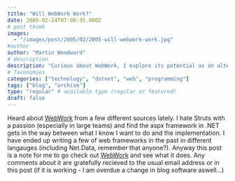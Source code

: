 ```yaml
---
title: "Will WebWork Work?"
date: 2005-02-24T07:08:35.000Z
# post thumb
images:
  - "/images/post/2005/02/2005-will-webwork-work.jpg"
#author
author: "Martin Woodward"
# description
description: "Curious about WebWork, I explore its potential as an alternative to cumbersome frameworks like Struts and aspx."
# Taxonomies
categories: ["technology", "dotnet", "web", "programming"]
tags: ["blog", "archive"]
type: "regular" # available type (regular or featured)
draft: false
---
```

Heard about [WebWork](http://www.opensymphony.com/webwork_old/) from a few different sources lately.  I hate Struts with a passion (especially in large teams) and find the aspx framework in .NET gets in the way between what I know I want to do and the implementation.  I have ended up writing a few of web frameworks in the past in different langauges (including Net.Data, remember that anyone?).  Anyway this post is a note for me to go check out [WebWork](http://www.opensymphony.com/webwork_old/) and see what it does.  Any comments about it are gratefully recieved to the usual email address or in this post (if it is working - I am overdue a change in blog software aswell...)